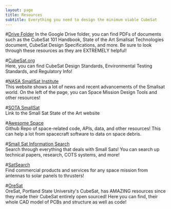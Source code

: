 ```yaml
---
layout: page
title: Resources
subtitle: Everything you need to design the minimum viable CubeSat
---
```


#[Drive Folder](https://drive.google.com/drive/folders/1MUro3YB3UnfPr0GEX-8lsGiKMZF1L15s?usp=sharing)
In the Google Drive folder, you can find PDFs of documents such as the CubeSat 101 Handbook, State of the Art Smallsat Technologies document, CubeSat Design Specifications, and more. Be sure to look through these resources as they are EXTREMELY helpful!

#[CubeSat.org](https://www.cubesat.org/cubesatinfo)\
Here, you can find CubeSat Design Standards, Environmental Testing Standards,  and Regulatory Info!

#[NASA SmallSat Institute](https://www.nasa.gov/smallsat-institute)\
This website shows a lot of news and recent advancements of the Smallsat world. On the left of the page, you can Space Mission Design Tools and other resources!

#[SOTA SmallSat](https://www.nasa.gov/smallsat-institute/sst-soa)\
Link to the Small Sat State of the Art website

#[Awesome Space](https://github.com/orbitalindex/awesome-space)\
Github Repo of space-related code, APIs, data, and other resources! This can help a lot from spacecraft software to data on space debris.

#[Small Sat Information Search](https://s3vi.ndc.nasa.gov/)\
Search through everything that deals with Small Sats! You can search up technical papers, research, COTS systems, and more!

#[SatSearch](https://satsearch.co/)\
Find commercial products and services for any space mission from antennas to solar panels to thrusters!

#[OreSat](https://github.com/oresat/getting-started/blob/master/README.md)\
OreSat, Portland State University's CubeSat, has AMAZING resources since they made their CubeSat entirely open sourced! Here you can find, their whole CAD model of PCBs and structure as well as code!
